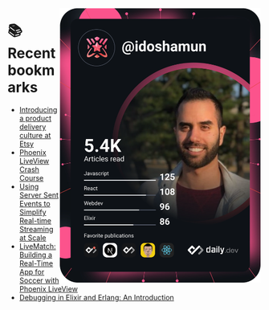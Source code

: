 <a href="https://app.daily.dev/idoshamun"><img src="https://raw.githubusercontent.com/idoshamun/idoshamun/devcard/devcard.svg" align='right' width="400" alt="Ido Shamun's Dev Card"/></a>

# 📚 Recent bookmarks
<!-- BOOKMARKS:START -->
- [Introducing a product delivery culture at Etsy](https://app.daily.dev/posts/qrkraIxcm?utm_source=rss&utm_medium=bookmarks&utm_campaign=28849d86070e4c099c877ab6837c61f0)
- [Phoenix LiveView Crash Course](https://app.daily.dev/posts/2p7IZKdwl?utm_source=rss&utm_medium=bookmarks&utm_campaign=28849d86070e4c099c877ab6837c61f0)
- [Using Server Sent Events to Simplify Real-time Streaming at Scale](https://app.daily.dev/posts/Ax3tIeHwA?utm_source=rss&utm_medium=bookmarks&utm_campaign=28849d86070e4c099c877ab6837c61f0)
- [LiveMatch: Building a Real-Time App for Soccer with Phoenix LiveView](https://app.daily.dev/posts/aoXJD_nI6?utm_source=rss&utm_medium=bookmarks&utm_campaign=28849d86070e4c099c877ab6837c61f0)
- [Debugging in Elixir and Erlang: An Introduction](https://app.daily.dev/posts/4HSn1cWPp?utm_source=rss&utm_medium=bookmarks&utm_campaign=28849d86070e4c099c877ab6837c61f0)
<!-- BOOKMARKS:END -->

